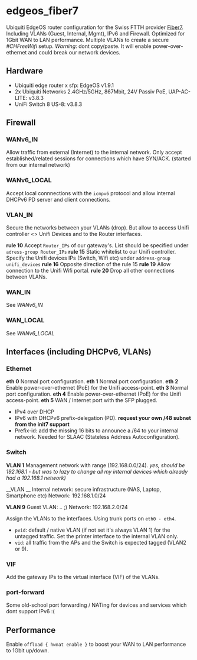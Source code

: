 # edgeos_fiber7
Ubiquiti EdgeOS router configuration for the Swiss FTTH provider [Fiber7](https://fiber7.ch). Including VLANs (Guest, Internal, Mgmt), IPv6 and Firewall.
Optimized for 1Gbit WAN to LAN performance. Multiple VLANs to create a secure _#CHFreeWifi_ setup.
*Warning*: dont copy/paste. It will enable power-over-ethernet and could break our network devices.

## Hardware

* Ubiquiti edge router x sfp: EdgeOS v1.9.1
* 2x Ubiquiti Networks 2.4GHz/5GHz, 867Mbit, 24V Passiv PoE, UAP-AC-LITE: v3.8.3
* UniFi Switch 8 US-8: v3.8.3

## Firewall

### WANv6_IN

Allow traffic from external (Internet) to the internal network. 
Only accept established/related sessions for connections which have SYN/ACK.
(started from our internal network)

### WANv6_LOCAL

Accept local connnections with the `icmpv6` protocol and allow internal DHCPv6 PD server and client connections.

### VLAN_IN

Secure the networks between your VLANs (drop). But allow to access Unifi controller <> Unifi Devices and to the Router interfaces.

__rule 10__ Accept `Router_IPs` of our gateway's. List should be specified under `adress-group Router_IPs`
__rule 15__ Static whitelist to our Unifi controller. Specify the Unifi devices IPs (Switch, Wifi etc) under `address-group unifi_devices`
__rule 16__ Opposite direction of the rule 15
__rule 19__ Allow connection to the Unifi Wifi portal.
__rule 20__ Drop all other connections between VLANs.

### WAN_IN

See *WANv6_IN*


### WAN_LOCAL

See *WANv6_LOCAL*


## Interfaces (including DHCPv6, VLANs)

### Ethernet

__eth 0__ Normal port configuration.
__eth 1__ Normal port configuration.
__eth 2__ Enable power-over-ethernet (PoE) for the Unifi access-point. 
__eth 3__ Normal port configuration.
__eth 4__ Enable power-over-ethernet (PoE) for the Unifi access-point.
__eth 5__ WAN / Internet port with the SFP plugged. 

* IPv4 over DHCP
* IPv6 with DHCPv6 prefix-delegation (PD). __request your own /48 subnet from the init7 support__
* Prefix-id: add the missing 16 bits to announce a /64 to your internal network. Needed for SLAAC (Stateless Address Autoconfiguration).

### Switch

__VLAN 1__ Management network with range (192.168.0.0/24). 
_yes, should be 192.168.1 - but was to lazy to change all my internal devices which already had a 192.168.1 network)_

__VLAN  __ Internal network: secure infrastructure (NAS, Laptop, Smartphone etc) Network: 192.168.1.0/24

__VLAN 9__ Guest VLAN: .. ;) Network: 192.168.2.0/24

Assign the VLANs to the interfaces. Using trunk ports on `eth0 - eth4`.

* `pvid`: default / native VLAN (if not set it's always VLAN 1) for the untagged traffic. Set the printer interface to the internal VLAN only.
* `vid`: all traffic from the APs and the Switch is expected tagged (VLAN2 or 9).

### VIF

Add the gateway IPs to the virtual interface (VIF) of the VLANs. 

### port-forward

Some old-school port forwarding / NATing for devices and services which dont support IPv6 :(

## Performance

Enable `offload { hwnat enable }` to boost your WAN to LAN performance to 1Gbit up/down.

